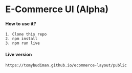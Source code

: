 # E-Commerce UI (Alpha)

#### How to use it?

```
1. Clone this repo
2. npm install
3. npm run live
```

#### Live version

```
https://tomybudiman.github.io/ecommerce-layout/public
```
